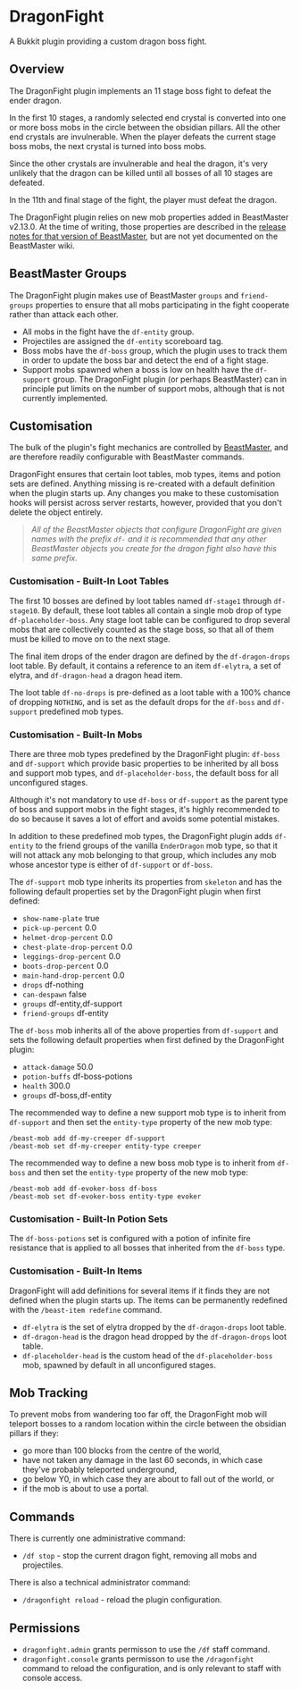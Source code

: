 # DragonFight
A Bukkit plugin providing a custom dragon boss fight.


## Overview

The DragonFight plugin implements an 11 stage boss fight to defeat the ender
dragon.

In the first 10 stages, a randomly selected end crystal is converted into one
or more boss mobs in the circle between the obsidian pillars. All the other end
crystals are invulnerable. When the player defeats the current stage boss mobs,
the next crystal is turned into boss mobs.

Since the other crystals are invulnerable and heal the dragon, it's very
unlikely that the dragon can be killed until all bosses of all 10 stages are
defeated.

In the 11th and final stage of the fight, the player must defeat the dragon.

The DragonFight plugin relies on new mob properties added in BeastMaster
v2.13.0. At the time of writing, those properties are described in the
[release notes for that version of BeastMaster](https://github.com/NerdNu/BeastMaster/releases/tag/v2.13.0), 
but are not yet documented on the BeastMaster wiki.


## BeastMaster Groups

The DragonFight plugin makes use of BeastMaster `groups` and `friend-groups`
properties to ensure that all mobs participating in the fight cooperate rather
than attack each other.

 * All mobs in the fight have the `df-entity` group.
 * Projectiles are assigned the `df-entity` scoreboard tag.
 * Boss mobs have the `df-boss` group, which the plugin uses to track them
   in order to update the boss bar and detect the end of a fight stage.
 * Support mobs spawned when a boss is low on health have the `df-support`
   group. The DragonFight plugin (or perhaps BeastMaster) can in principle
   put limits on the number of support mobs, although that is not currently
   implemented.


## Customisation

The bulk of the plugin's fight mechanics are controlled by [BeastMaster](https://github.com/NerdNu/BeastMaster),
and are therefore readily configurable with BeastMaster commands.

DragonFight ensures that certain loot tables, mob types, items and potion
sets are defined. Anything missing is re-created with a default definition
when the plugin starts up. Any changes you make to these customisation hooks
will persist across server restarts, however, provided that you don't delete
the object entirely.

> *All of the BeastMaster objects that configure DragonFight are given names with
the prefix `df-` and it is recommended that any other BeastMaster objects you
create for the dragon fight also have this same prefix.*


### Customisation - Built-In Loot Tables

The first 10 bosses are defined by loot tables named `df-stage1` through
`df-stage10`. By default, these loot tables all contain a single mob drop of
type `df-placeholder-boss`. Any stage loot table can be configured to drop
several mobs that are collectively counted as the stage boss, so that all of
them must be killed to move on to the next stage.

The final item drops of the ender dragon are defined by the `df-dragon-drops`
loot table. By default, it contains a reference to an item `df-elytra`, a
set of elytra, and `df-dragon-head` a dragon head item.

The loot table `df-no-drops` is pre-defined as a loot table with a 100%
chance of dropping `NOTHING`, and is set as the default drops for the
`df-boss` and `df-support` predefined mob types.


### Customisation - Built-In Mobs

There are three mob types predefined by the DragonFight plugin: `df-boss` and
`df-support` which provide basic properties to be inherited by all boss and
support mob types, and `df-placeholder-boss`, the default boss for all
unconfigured stages.

Although it's not mandatory to use `df-boss` or `df-support` as the parent type
of boss and support mobs in the fight stages, it's highly recommended to do so
because it saves a lot of effort and avoids some potential mistakes.

In addition to these predefined mob types, the DragonFight plugin adds
`df-entity` to the friend groups of the vanilla `EnderDragon` mob type, so
that it will not attack any mob belonging to that group, which includes any
mob whose ancestor type is either of `df-support` or `df-boss`.

The `df-support` mob type inherits its properties from `skeleton` and has the
following default properties set by the DragonFight plugin when first defined:

 * `show-name-plate` true
 * `pick-up-percent` 0.0
 * `helmet-drop-percent` 0.0
 * `chest-plate-drop-percent` 0.0
 * `leggings-drop-percent` 0.0
 * `boots-drop-percent` 0.0
 * `main-hand-drop-percent` 0.0
 * `drops` df-nothing
 * `can-despawn` false
 * `groups` df-entity,df-support
 * `friend-groups` df-entity

The `df-boss` mob inherits all of the above properties from `df-support` and
sets the following default properties when first defined by the DragonFight
plugin:

 * `attack-damage` 50.0
 * `potion-buffs` df-boss-potions
 * `health` 300.0
 * `groups` df-boss,df-entity

The recommended way to define a new support mob type is to inherit from
`df-support` and then set the `entity-type` property of the new mob type:

    /beast-mob add df-my-creeper df-support
    /beast-mob set df-my-creeper entity-type creeper

The recommended way to define a new boss mob type is to inherit from
`df-boss` and then set the `entity-type` property of the new mob type:

    /beast-mob add df-evoker-boss df-boss
    /beast-mob set df-evoker-boss entity-type evoker


### Customisation - Built-In Potion Sets

The `df-boss-potions` set is configured with a potion of infinite fire
resistance that is applied to all bosses that inherited from the `df-boss`
type.


### Customisation - Built-In Items

DragonFight will add definitions for several items if it finds they are not
defined when the plugin starts up. The items can be permanently redefined
with the `/beast-item redefine` command.

 * `df-elytra` is the set of elytra dropped by the `df-dragon-drops` loot table.
 * `df-dragon-head` is the dragon head dropped by the `df-dragon-drops` loot table.
 * `df-placeholder-head` is the custom head of the `df-placeholder-boss` mob,
   spawned by default in all unconfigured stages.


## Mob Tracking

To prevent mobs from wandering too far off, the DragonFight mob will teleport
bosses to a random location within the circle between the obsidian pillars if
they:

 * go more than 100 blocks from the centre of the world,
 * have not taken any damage in the last 60 seconds, in which case they've
   probably teleported underground,
 * go below Y0, in which case they are about to fall out of the world, or
 * if the mob is about to use a portal.


## Commands

There is currently one administrative command:

 * `/df stop` - stop the current dragon fight, removing all mobs and projectiles.

There is also a technical administrator command:

 * `/dragonfight reload` - reload the plugin configuration.


## Permissions

 * `dragonfight.admin` grants permisson to use the `/df` staff command.
 * `dragonfight.console` grants permisson to use the `/dragonfight` command to
   reload the configuration, and is only relevant to staff with console access.

